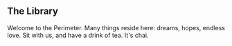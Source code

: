 ## The Library

Welcome to the Perimeter. Many things reside here: dreams, hopes, endless love. Sit with us, and have a drink of tea. It's chai. 
